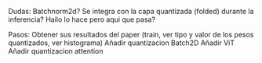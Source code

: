 Dudas:
Batchnorm2d? Se integra con la capa quantizada (folded) durante la inferencia? Hailo lo hace pero aqui que pasa?

Pasos:
Obtener sus resultados del paper (train, ver tipo y valor de los pesos quantizados, ver histograma)
Añadir quantizacion Batch2D
Añadir ViT
Añadir quantizacion attention